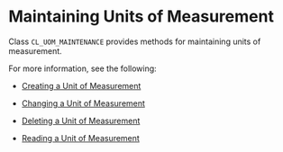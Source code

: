 <!-- loio238be94930874ed9ba3a3dc6469e99b3 -->

# Maintaining Units of Measurement

Class `CL_UOM_MAINTENANCE` provides methods for maintaining units of measurement.

For more information, see the following:

-   [Creating a Unit of Measurement](creating-a-unit-of-measurement-f879258.md)

-   [Changing a Unit of Measurement](changing-a-unit-of-measurement-2451351.md)

-   [Deleting a Unit of Measurement](deleting-a-unit-of-measurement-54ded5b.md)

-   [Reading a Unit of Measurement](reading-a-unit-of-measurement-7e003ad.md)


